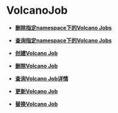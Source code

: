# VolcanoJob<a name="topic_300000005"></a>

 

-   **[删除指定namespace下的Volcano Jobs](删除指定namespace下的Volcano-Jobs.md)**  

-   **[查询指定namespace下的Volcano Jobs](查询指定namespace下的Volcano-Jobs.md)**  

-   **[创建Volcano Job](创建Volcano-Job.md)**  

-   **[删除Volcano Job](删除Volcano-Job.md)**  

-   **[查询Volcano Job详情](查询Volcano-Job详情.md)**  

-   **[更新Volcano Job](更新Volcano-Job.md)**  

-   **[替换Volcano Job](替换Volcano-Job.md)**  


